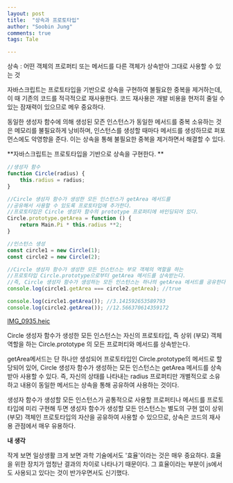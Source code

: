 ```yaml
---
layout: post
title:  "상속과 프로토타입"
author: "Soobin Jung"
comments: true
tags: Tale

---
```


상속 : 어떤 객체의 프로퍼티 또는 메서드를 다른 객체가 상속받아 그대로 사용할 수 있는 것

자바스크립트는 프로토타입을 기반으로 상속을 구현하여 불필요한 중복을 제거하는데, 이 때 기존의 코드를 적극적으로 재사용한다. 코드 재사용은 개발 비용을 현저히 줄일 수 있는 잠재력이 있으므로 메우 중요하다. 

동일한 생성자 함수에 의해 생성된 모즌 인스턴스가 동일한 메서드를 중복 소유하는 것은 메모리를 불필요하게 낭비하며, 인스턴스를 생성할 때마다 메서드를 생성하므로 퍼포먼스에도 악영향을 준다. 이는 상속을 통해 불필요한 중복을 제거하면서 해결할 수 있다. 

**자바스크립트는 프로토타입을 기반으로 상속을 구현한다. **

```javascript
//생성자 함수
function Circle(radius) {
	this.radius = radius;
}

//Circle 생성자 함수가 생성한 모든 인스턴스가 getArea 메서드를 
//공유해서 사용할 수 있도록 프로토타입에 추가한다.
//프로토타입은 Circle 생성자 함수의 prototype 프로퍼티에 바인딩되어 있다.
Circle.prototype.getArea = function () {
	return Main.Pi * this.radius **2;
}

//인스턴스 생성
const circle1 = new Circle(1);
const circle2 = new Circle(2);

//Circle 생성자 함수가 생성한 모든 인스턴스는 부모 객체의 역할을 하는
//프로토타입 Circle.prototype으로부터 getArea 메서드를 상속받는다.
//즉, Circle 생성자 함수가 생성하는 모든 인스턴스는 하나의 getArea 메서드를 공유한다. 
console.log(circle1.getArea === circle2.getArea); //true

console.log(circle1.getArea()); //3.141592653589793
console.log(circle2.getArea()); //12.566370614359172
```



 [IMG_0935.heic](../images/IMG_0935.heic) 

Circle 생성자 함수가 생성한 모든 인스턴스는 자신의 프로토타입, 즉 상위 (부모) 객체 역할을 하는 Circle.prototype 의 모든 프로퍼티와 메서드를 상속받는다. 

getArea메서드는 단 하나만 생성되어 프로토타입인 Circle.prototype의 메서드로 할당되어 있어, Circle 생성자 함수가 생성하는 모든 인스턴스는 getArea 메서드를 상속받아 사용할 수 있다. 즉, 자신의 상태를 나타내는 radius  프로퍼티만 개별적으로 소유하고 내용이 동일한 메서드는 상속을 통해 공유하여 사용하는 것이다.

생성자 함수가 생성할 모든 인스턴스가 공통적으로 사용할 프로퍼티나 메서드를 프로토타입에 미리 구현해 두면 생성자 함수가 생성할 모든 인스턴스는 별도의 구현 없이 상위 (부모) 객체인 프로토타입의 자산을 공유하여 사용할 수 있으므로, 상속은 코드의 재사용 관점에서 매우 유용하다. 



**내 생각**

작게 보면 일상생활 크게 보면 과학 기술에서도 '효율'이라는 것은 매우 중요하다. 효율을 위한 장치가 엄청난 결과의 차이로 나타나기 때문이다. 그 효율이라는 부분이 js에서도 사용되고 있다는 것이 반가우면서도 신기했다.  